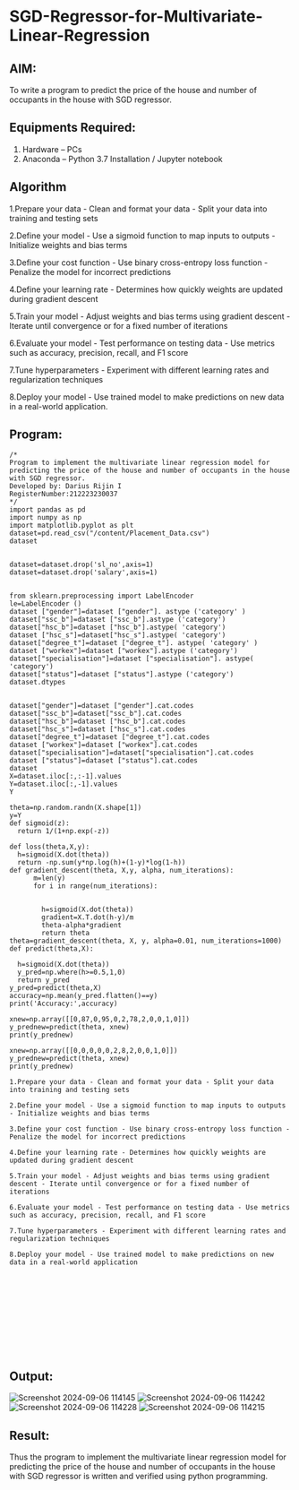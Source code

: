 # SGD-Regressor-for-Multivariate-Linear-Regression

## AIM:
To write a program to predict the price of the house and number of occupants in the house with SGD regressor.

## Equipments Required:
1. Hardware – PCs
2. Anaconda – Python 3.7 Installation / Jupyter notebook

## Algorithm
1.Prepare your data - Clean and format your data - Split your data into training and testing sets

2.Define your model - Use a sigmoid function to map inputs to outputs - Initialize weights and bias terms

3.Define your cost function - Use binary cross-entropy loss function - Penalize the model for incorrect predictions

4.Define your learning rate - Determines how quickly weights are updated during gradient descent

5.Train your model - Adjust weights and bias terms using gradient descent - Iterate until convergence or for a fixed number of iterations

6.Evaluate your model - Test performance on testing data - Use metrics such as accuracy, precision, recall, and F1 score

7.Tune hyperparameters - Experiment with different learning rates and regularization techniques

8.Deploy your model - Use trained model to make predictions on new data in a real-world application.
## Program:
```
/*
Program to implement the multivariate linear regression model for predicting the price of the house and number of occupants in the house with SGD regressor.
Developed by: Darius Rijin I
RegisterNumber:212223230037  
*/
import pandas as pd
import numpy as np
import matplotlib.pyplot as plt
dataset=pd.read_csv("/content/Placement_Data.csv")
dataset


dataset=dataset.drop('sl_no',axis=1)
dataset=dataset.drop('salary',axis=1)


from sklearn.preprocessing import LabelEncoder
le=LabelEncoder ()
dataset ["gender"]=dataset ["gender"]. astype ('category' )
dataset["ssc_b"]=dataset ["ssc_b"].astype ('category')
dataset["hsc_b"]=dataset ["hsc_b"].astype( 'category')
dataset ["hsc_s"]=dataset["hsc_s"].astype( 'category')
dataset["degree_t"]=dataset ["degree_t"]. astype( 'category' )
dataset ["workex"]=dataset ["workex"].astype ('category')
dataset["specialisation"]=dataset ["specialisation"]. astype( 'category')
dataset["status"]=dataset ["status"].astype ('category')
dataset.dtypes


dataset["gender"]=dataset ["gender"].cat.codes
dataset["ssc_b"]=dataset["ssc_b"].cat.codes
dataset["hsc_b"]=dataset ["hsc_b"].cat.codes
dataset["hsc_s"]=dataset ["hsc_s"].cat.codes
dataset["degree_t"]=dataset ["degree_t"].cat.codes
dataset ["workex"]=dataset ["workex"].cat.codes
dataset["specialisation"]=dataset["specialisation"].cat.codes
dataset ["status"]=dataset ["status"].cat.codes
dataset
X=dataset.iloc[:,:-1].values
Y=dataset.iloc[:,-1].values
Y

theta=np.random.randn(X.shape[1])
y=Y
def sigmoid(z):
  return 1/(1+np.exp(-z))

def loss(theta,X,y):
  h=sigmoid(X.dot(theta))
  return -np.sum(y*np.log(h)+(1-y)*log(1-h))
def gradient_descent(theta, X,y, alpha, num_iterations):
      m=len(y)
      for i in range(num_iterations):

        
        h=sigmoid(X.dot(theta))
        gradient=X.T.dot(h-y)/m
        theta-alpha*gradient  
        return theta
theta=gradient_descent(theta, X, y, alpha=0.01, num_iterations=1000)
def predict(theta,X):
  
  h=sigmoid(X.dot(theta))
  y_pred=np.where(h>=0.5,1,0)
  return y_pred
y_pred=predict(theta,X)
accuracy=np.mean(y_pred.flatten()==y)
print('Accuracy:',accuracy)

xnew=np.array([[0,87,0,95,0,2,78,2,0,0,1,0]]) 
y_prednew=predict(theta, xnew)
print(y_prednew)

xnew=np.array([[0,0,0,0,0,2,8,2,0,0,1,0]]) 
y_prednew=predict(theta, xnew)
print(y_prednew)

1.Prepare your data - Clean and format your data - Split your data into training and testing sets

2.Define your model - Use a sigmoid function to map inputs to outputs - Initialize weights and bias terms

3.Define your cost function - Use binary cross-entropy loss function - Penalize the model for incorrect predictions

4.Define your learning rate - Determines how quickly weights are updated during gradient descent

5.Train your model - Adjust weights and bias terms using gradient descent - Iterate until convergence or for a fixed number of iterations

6.Evaluate your model - Test performance on testing data - Use metrics such as accuracy, precision, recall, and F1 score

7.Tune hyperparameters - Experiment with different learning rates and regularization techniques

8.Deploy your model - Use trained model to make predictions on new data in a real-world application












```

## Output:

![Screenshot 2024-09-06 114145](https://github.com/user-attachments/assets/1c86c512-23a1-4012-b340-25bf6701a41a)
![Screenshot 2024-09-06 114242](https://github.com/user-attachments/assets/8d5c21a5-e010-451c-a5a2-87e3709ce64c)
![Screenshot 2024-09-06 114228](https://github.com/user-attachments/assets/ec835081-6666-46e2-ac90-9a1f8fb49508)
![Screenshot 2024-09-06 114215](https://github.com/user-attachments/assets/333f2457-4ee2-4386-8da3-86911e967cc4)


## Result:
Thus the program to implement the multivariate linear regression model for predicting the price of the house and number of occupants in the house with SGD regressor is written and verified using python programming.
